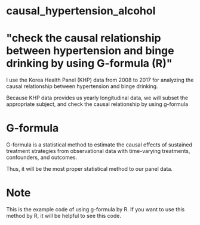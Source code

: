 # causal_hypertension_alcohol
# "check the causal relationship between hypertension and binge drinking by using G-formula (R)"

I use the Korea Health Panel (KHP) data from 2008 to 2017 for analyzing the causal relationship between hypertension and binge drinking.

Because KHP data provides us yearly longitudinal data, we will subset the appropriate subject, and check the causal relationship by using g-formula

# G-formula
G-formula is a statistical method to estimate the causal effects of sustained treatment strategies from observational data with time-varying treatments, confounders, and outcomes.

Thus, it will be the most proper statistical method to our panel data.


# Note
This is the example code of using g-formula by R. If you want to use this method by R, it will be helpful to see this code.
